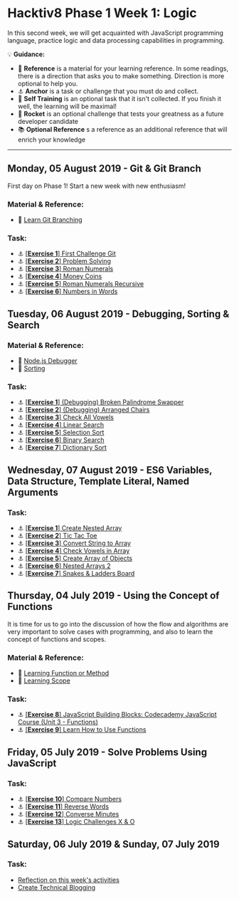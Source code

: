 # Hacktiv8 Phase 1 Week 1: Logic

In this second week, we will get acquainted with JavaScript programming language, practice logic and data processing capabilities in programming.

:bulb: **Guidance:**
- :notebook_with_decorative_cover: **Reference** is a material for your learning reference. In some readings, there is a direction that asks you to make something. Direction is more optional to help you.
- :anchor: **Anchor** is a task or challenge that you must do and collect.
- 💪 **Self Training** is an optional task that it isn't collected. If you finish it well, the learning will be maximal!
- :rocket: **Rocket** is an optional challenge that tests your greatness as a future developer candidate
- :books: **Optional Reference** s a reference as an additional reference that will enrich your knowledge
---

## Monday, 05 August 2019 - Git & Git Branch
First day on Phase 1! Start a new week with new enthusiasm!

### Material & Reference:
- :notebook_with_decorative_cover:
[Learn Git Branching](https://learngitbranching.js.org/)

### Task:
- :anchor:
[[**Exercise 1**] First Challenge Git](https://github.com/andreassosilo/hacktiv8/blob/master/phase1/week1/firstChallengeGit/readme.md)
- :anchor:
[[**Exercise 2**] Problem Solving](https://github.com/andreassosilo/hacktiv8/blob/master/phase1/week1/problemSolving/index.js)
- :anchor:
[[**Exercise 3**] Roman Numerals](https://github.com/andreassosilo/hacktiv8/blob/master/phase1/week1/romanNumerals/roman_numerals.js)
- :anchor:
[[**Exercise 4**] Money Coins](https://github.com/andreassosilo/hacktiv8/blob/master/phase1/week1/moneyCoins/moneyCoins.js)
- :anchor:
[[**Exercise 5**] Roman Numerals Recursive](https://github.com/andreassosilo/hacktiv8/blob/master/phase1/week1/romanNumeralsRecursive/roman_numerals_recursive.js)
- :anchor:
[[**Exercise 6**] Numbers in Words](https://github.com/andreassosilo/hacktiv8/blob/master/phase1/week1/numbersInWords/number_in_words.js)

## Tuesday, 06 August 2019 - Debugging, Sorting & Search

### Material & Reference:
- :notebook_with_decorative_cover:
[Node.js Debugger](https://nodejs.org/api/debugger.html)
- :notebook_with_decorative_cover:
[Sorting](https://visualgo.net/en)

### Task:
- :anchor:
[[**Exercise 1**] (Debugging) Broken Palindrome Swapper](https://www.codecademy.com/learn/learn-javascript)
- :anchor:
[[**Exercise 2**] (Debugging) Arranged Chairs](https://github.com/andreassosilo/hacktiv8/blob/master/phase0/week2/exercise-3.js)
- :anchor:
[[**Exercise 3**] Check All Vowels](https://github.com/andreassosilo/hacktiv8/blob/master/phase0/week2/exercise-4.js)
- :anchor:
[[**Exercise 4**] Linear Search](https://www.codecademy.com/learn/learn-javascript)
- :anchor:
[[**Exercise 5**] Selection Sort](https://github.com/andreassosilo/hacktiv8/blob/master/phase0/week2/exercise-3.js)
- :anchor:
[[**Exercise 6**] Binary Search](https://github.com/andreassosilo/hacktiv8/blob/master/phase0/week2/exercise-4.js)
- :anchor:
[[**Exercise 7**] Dictionary Sort](https://github.com/andreassosilo/hacktiv8/blob/master/phase0/week2/exercise-4.js)

## Wednesday, 07 August 2019 - ES6 Variables, Data Structure, Template Literal, Named Arguments

### Task:
- :anchor: [[**Exercise 1**] Create Nested Array](https://github.com/andreassosilo/hacktiv8/blob/master/phase0/week2/exercise-5.js)
- :anchor: [[**Exercise 2**] Tic Tac Toe](https://github.com/andreassosilo/hacktiv8/blob/master/phase0/week2/exercise-6.js)
- :anchor: [[**Exercise 3**] Convert String to Array](https://github.com/andreassosilo/hacktiv8/blob/master/phase0/week2/exercise-7.js)
- :anchor: [[**Exercise 4**] Check Vowels in Array](https://github.com/andreassosilo/hacktiv8/blob/master/phase0/week2/exercise-5.js)
- :anchor: [[**Exercise 5**] Create Array of Objects](https://github.com/andreassosilo/hacktiv8/blob/master/phase0/week2/exercise-6.js)
- :anchor: [[**Exercise 6**] Nested Arrays 2](https://github.com/andreassosilo/hacktiv8/blob/master/phase0/week2/exercise-7.js)
- :anchor: [[**Exercise 7**] Snakes & Ladders Board](https://github.com/andreassosilo/hacktiv8/blob/master/phase0/week2/exercise-7.js)

## Thursday, 04 July 2019 - Using the Concept of Functions
It is time for us to go into the discussion of how the flow and algorithms are very important to solve cases with programming, and also to learn the concept of functions and scopes.

### Material & Reference:
- :notebook_with_decorative_cover:
[Learning Function or Method](https://github.com/andreassosilo/phase-0-activities/blob/master/modules/js-first-time.md#functionmethod)
- :notebook_with_decorative_cover:
[Learning Scope](https://github.com/andreassosilo/phase-0-activities/blob/master/modules/js-scope.md)

### Task:
- :anchor:
[[**Exercise 8**] JavaScript Building Blocks: Codecademy JavaScript Course (Unit 3 - Functions)](https://www.codecademy.com/learn/learn-javascript)
- :anchor:
[[**Exercise 9**] Learn How to Use Functions](https://github.com/andreassosilo/hacktiv8/blob/master/phase0/week2/exercise-9.js)

## Friday, 05 July 2019 - Solve Problems Using JavaScript

### Task:
- :anchor:
[[**Exercise 10**] Compare Numbers](https://github.com/andreassosilo/hacktiv8/blob/master/phase0/week2/exercise-10.js)
- :anchor:
[[**Exercise 11**] Reverse Words](https://github.com/andreassosilo/hacktiv8/blob/master/phase0/week2/exercise-11.js)
- :anchor:
[[**Exercise 12**] Converse Minutes](https://github.com/andreassosilo/hacktiv8/blob/master/phase0/week2/exercise-12.js)
- :anchor:
[[**Exercise 13**] Logic Challenges X & O](https://github.com/andreassosilo/hacktiv8/blob/master/phase0/week2/exercise-13.js)

## Saturday, 06 July 2019 & Sunday, 07 July 2019

### Task:
-  [Reflection on this week's activities](https://github.com/andreassosilo/phase-0-activities/blob/master/modules/reflection.md)
-  [Create Technical Blogging](https://github.com/andreassosilo/hacktiv8/blob/master/phase1/week1/README.md)

